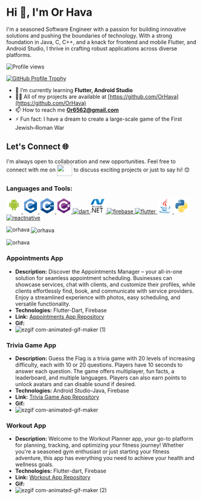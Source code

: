 # Hi 👋, I'm Or Hava

I'm a seasoned Software Engineer with a passion for building innovative solutions and pushing the boundaries of technology. With a strong foundation in Java, C, C++, and a knack for frontend and mobile Flutter, and Android Studio, I thrive in crafting robust applications across diverse platforms.

![Profile views](https://komarev.com/ghpvc/?username=orhava&label=Profile%20views&color=0e75b6&style=flat)

[![GitHub Profile Trophy](https://github-profile-trophy.vercel.app/?username=orhava)](https://github.com/ryo-ma/github-profile-trophy)

- 🌱 I’m currently learning **Flutter, Android Studio**
- 👨‍💻 All of my projects are available at [https://github.com/OrHava](https://github.com/OrHava)
- 📫 How to reach me **Or6562@gmail.com**
- ⚡ Fun fact: I have a dream to create a large-scale game of the First Jewish–Roman War


## Let's Connect 🌐
I'm always open to collaboration and new opportunities. Feel free to connect with me on 
[<img align="center" src="https://raw.githubusercontent.com/rahuldkjain/github-profile-readme-generator/master/src/images/icons/Social/linked-in-alt.svg" height="30" width="40" />](https://www.linkedin.com/in/or-hava-b27ab4203)
to discuss exciting projects or just to say hi! 😊





  <h3 align="left">Languages and Tools:</h3>
<p align="left"> <a href="https://developer.android.com" target="_blank" rel="noreferrer"> <img src="https://raw.githubusercontent.com/devicons/devicon/master/icons/android/android-original-wordmark.svg" alt="android" width="40" height="40"/> </a> <a href="https://www.cprogramming.com/" target="_blank" rel="noreferrer"> <img src="https://raw.githubusercontent.com/devicons/devicon/master/icons/c/c-original.svg" alt="c" width="40" height="40"/> </a> <a href="https://www.w3schools.com/cpp/" target="_blank" rel="noreferrer"> <img src="https://raw.githubusercontent.com/devicons/devicon/master/icons/cplusplus/cplusplus-original.svg" alt="cplusplus" width="40" height="40"/> </a> <a href="https://www.w3schools.com/cs/" target="_blank" rel="noreferrer"> <img src="https://raw.githubusercontent.com/devicons/devicon/master/icons/csharp/csharp-original.svg" alt="csharp" width="40" height="40"/> </a> <a href="https://dart.dev" target="_blank" rel="noreferrer"> <img src="https://www.vectorlogo.zone/logos/dartlang/dartlang-icon.svg" alt="dart" width="40" height="40"/> </a> <a href="https://dotnet.microsoft.com/" target="_blank" rel="noreferrer"> <img src="https://raw.githubusercontent.com/devicons/devicon/master/icons/dot-net/dot-net-original-wordmark.svg" alt="dotnet" width="40" height="40"/> </a> <a href="https://firebase.google.com/" target="_blank" rel="noreferrer"> <img src="https://www.vectorlogo.zone/logos/firebase/firebase-icon.svg" alt="firebase" width="40" height="40"/> </a> <a href="https://flutter.dev" target="_blank" rel="noreferrer"> <img src="https://www.vectorlogo.zone/logos/flutterio/flutterio-icon.svg" alt="flutter" width="40" height="40"/> </a> <a href="https://www.java.com" target="_blank" rel="noreferrer"> <img src="https://raw.githubusercontent.com/devicons/devicon/master/icons/java/java-original.svg" alt="java" width="40" height="40"/> </a> <a href="https://www.python.org" target="_blank" rel="noreferrer"> <img src="https://raw.githubusercontent.com/devicons/devicon/master/icons/python/python-original.svg" alt="python" width="40" height="40"/> </a> <a href="https://reactnative.dev/" target="_blank" rel="noreferrer"> <img src="https://reactnative.dev/img/header_logo.svg" alt="reactnative" width="40" height="40"/> </a> </p>

<p><img align="left" src="https://github-readme-stats.vercel.app/api/top-langs?username=orhava&show_icons=true&locale=en&layout=compact" alt="orhava" /></p>

<p>&nbsp;<img align="center" src="https://github-readme-stats.vercel.app/api?username=orhava&show_icons=true&locale=en" alt="orhava" /></p>

<p><img align="center" src="https://github-readme-streak-stats.herokuapp.com/?user=orhava&" alt="orhava" /></p>

### Appointments App
- **Description:** Discover the Appointments Manager – your all-in-one solution for seamless appointment scheduling. Businesses can showcase services, chat with clients, and customize their profiles, while clients effortlessly find, book, and communicate with service providers. Enjoy a streamlined experience with photos, easy scheduling, and versatile functionality.
- **Technologies:** Flutter-Dart, Firebase
- **Link:** [Appointments App Repository](https://github.com/OrHava/appointments)
- **Gif:**
- ![ezgif com-animated-gif-maker (1)](https://github.com/OrHava/OrHava/assets/116579286/412dd0d2-bc96-4d82-bd88-fc9a745b2954)

### Trivia Game App
- **Description:** Guess the Flag is a trivia game with 20 levels of increasing difficulty, each with 10 or 20 questions. Players have 10 seconds to answer each question. The game offers multiplayer, fun facts, a leaderboard, and multiple languages. Players can also earn points to unlock avatars and can disable sound if desired.
- **Technologies:** Android Studio-Java, Firebase
- **Link:** [Trivia Game App Repository](https://github.com/OrHava/Trivia-Guess-The-Flag)
- **Gif:**
-  ![ezgif com-animated-gif-maker](https://github.com/OrHava/OrHava/assets/116579286/dfeb19f5-8cef-4332-a3af-8f4a2e1c801c)

### Workout App
- **Description:** Welcome to the Workout Planner app, your go-to platform for planning, tracking, and optimizing your fitness journey! Whether you're a seasoned gym enthusiast or just starting your fitness adventure, this app has everything you need to achieve your health and wellness goals.
- **Technologies:** Flutter-dart, Firebase
- **Link:** [Workout App Repository](https://github.com/OrHava/plan_workout)
- **Gif:**
- ![ezgif com-animated-gif-maker (2)](https://github.com/OrHava/OrHava/assets/116579286/e00770e5-adc9-4fea-ba11-b29b2ef39d9f)

